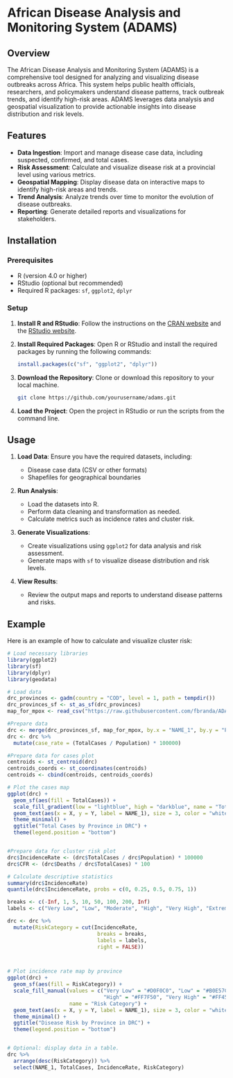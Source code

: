 # African Disease Analysis and Monitoring System (ADAMS)

## Overview

The African Disease Analysis and Monitoring System (ADAMS) is a comprehensive tool designed for analyzing and visualizing disease outbreaks across Africa. This system helps public health officials, researchers, and policymakers understand disease patterns, track outbreak trends, and identify high-risk areas. ADAMS leverages data analysis and geospatial visualization to provide actionable insights into disease distribution and risk levels.

## Features

- **Data Ingestion**: Import and manage disease case data, including suspected, confirmed, and total cases.
- **Risk Assessment**: Calculate and visualize disease risk at a provincial level using various metrics.
- **Geospatial Mapping**: Display disease data on interactive maps to identify high-risk areas and trends.
- **Trend Analysis**: Analyze trends over time to monitor the evolution of disease outbreaks.
- **Reporting**: Generate detailed reports and visualizations for stakeholders.

## Installation

### Prerequisites

- R (version 4.0 or higher)
- RStudio (optional but recommended)
- Required R packages: `sf`, `ggplot2`, `dplyr`

### Setup

1. **Install R and RStudio**: Follow the instructions on the [CRAN website](https://cran.r-project.org/) and the [RStudio website](https://rstudio.com/products/rstudio/download/).

2. **Install Required Packages**: Open R or RStudio and install the required packages by running the following commands:
    ```r
    install.packages(c("sf", "ggplot2", "dplyr"))
    ```

3. **Download the Repository**: Clone or download this repository to your local machine.
    ```bash
    git clone https://github.com/yourusername/adams.git
    ```

4. **Load the Project**: Open the project in RStudio or run the scripts from the command line.

## Usage

1. **Load Data**: Ensure you have the required datasets, including:
   - Disease case data (CSV or other formats)
   - Shapefiles for geographical boundaries

2. **Run Analysis**:
   - Load the datasets into R.
   - Perform data cleaning and transformation as needed.
   - Calculate metrics such as incidence rates and cluster risk.

3. **Generate Visualizations**:
   - Create visualizations using `ggplot2` for data analysis and risk assessment.
   - Generate maps with `sf` to visualize disease distribution and risk levels.

4. **View Results**:
   - Review the output maps and reports to understand disease patterns and risks.

## Example

Here is an example of how to calculate and visualize cluster risk:

```r
# Load necessary libraries
library(ggplot2)
library(sf)
library(dplyr)
library(geodata)

# Load data
drc_provinces <- gadm(country = "COD", level = 1, path = tempdir())
drc_provinces_sf <- st_as_sf(drc_provinces)
map_for_mpox <- read_csv("https://raw.githubusercontent.com/fbranda/ADAMS/main/surveillance/2024/Mpox/DRC/latest-DRC-by-province.csv")

#Prepare data
drc <- merge(drc_provinces_sf, map_for_mpox, by.x = "NAME_1", by.y = "Province")
drc <- drc %>%
  mutate(case_rate = (TotalCases / Population) * 100000)  

#Prepare data for cases plot
centroids <- st_centroid(drc)
centroids_coords <- st_coordinates(centroids)
centroids <- cbind(centroids, centroids_coords)

# Plot the cases map
ggplot(drc) +
  geom_sf(aes(fill = TotalCases)) +
  scale_fill_gradient(low = "lightblue", high = "darkblue", name = "Total Cases") +
  geom_text(aes(x = X, y = Y, label = NAME_1), size = 3, color = "white", data = centroids, check_overlap = TRUE) +
  theme_minimal() +
  ggtitle("Total Cases by Province in DRC") +
  theme(legend.position = "bottom")


#Prepare data for cluster risk plot
drc$IncidenceRate <- (drc$TotalCases / drc$Population) * 100000
drc$CFR <- (drc$Deaths / drc$TotalCases) * 100

# Calculate descriptive statistics
summary(drc$IncidenceRate)
quantile(drc$IncidenceRate, probs = c(0, 0.25, 0.5, 0.75, 1))

breaks <- c(-Inf, 1, 5, 10, 50, 100, 200, Inf)
labels <- c("Very Low", "Low", "Moderate", "High", "Very High", "Extreme", "Outlier")

drc <- drc %>%
  mutate(RiskCategory = cut(IncidenceRate,
                             breaks = breaks,
                             labels = labels,
                             right = FALSE))



# Plot incidence rate map by province
ggplot(drc) +
  geom_sf(aes(fill = RiskCategory)) +
  scale_fill_manual(values = c("Very Low" = "#D0F0C0", "Low" = "#B0E57C", "Moderate" = "#FFFF00", 
                               "High" = "#FF7F50", "Very High" = "#FF4500", "Extreme" = "#FF0000", "Outlier" = "#8B0000"),
                    name = "Risk Category") +
  geom_text(aes(x = X, y = Y, label = NAME_1), size = 3, color = "white", data = centroids, check_overlap = TRUE) +
  theme_minimal() +
  ggtitle("Disease Risk by Province in DRC") +
  theme(legend.position = "bottom")


# Optional: display data in a table.
drc %>%
  arrange(desc(RiskCategory)) %>%
  select(NAME_1, TotalCases, IncidenceRate, RiskCategory)

